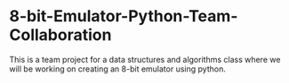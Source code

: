 # 8-bit-Emulator-Python-Team-Collaboration
This is a team project for a data structures and algorithms class where we will be working on creating an 8-bit emulator using python. 
